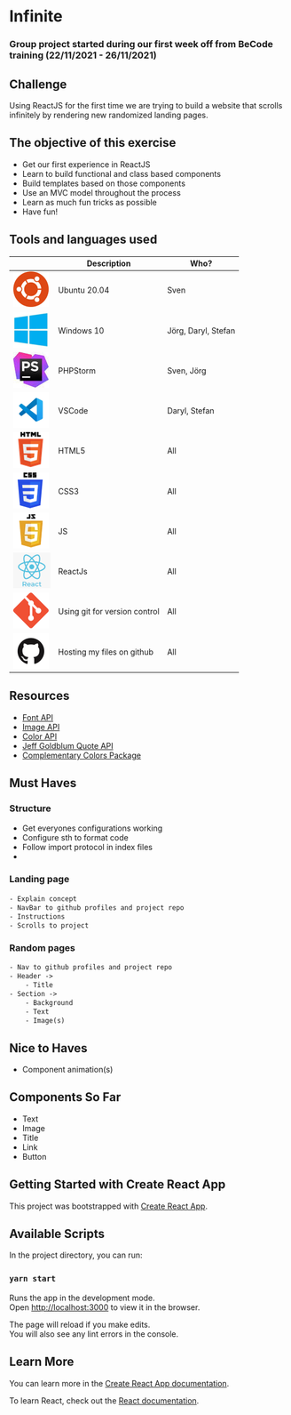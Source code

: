 # Infinite

### Group project started during our first week off from BeCode training (22/11/2021 - 26/11/2021)

## **Challenge**
Using ReactJS for the first time we are trying to build a website that scrolls infinitely by rendering new randomized landing pages.

## **The objective of this exercise**

* Get our first experience in ReactJS
* Learn to build functional and class based components
* Build templates based on those components
* Use an MVC model throughout the process
* Learn as much fun tricks as possible
* Have fun!

## **Tools and languages used**

|  | Description | Who? |
| ----------- | ----------- |----------|
| ![ubuntu](src/assets/readme/ubuntu-logo.png) | Ubuntu 20.04 | Sven|
| ![windows10](src/assets/readme/windows-10-logo.png) | Windows 10 | Jörg, Daryl, Stefan |
| ![php-storm](src/assets/readme/phpstorm-logo.jpeg) | PHPStorm | Sven, Jörg |
| ![VSCode](src/assets/readme/vscode-logo.png)| VSCode | Daryl, Stefan |
| ![html](src/assets/readme/html-logo.png) | HTML5 | All |
| ![css](src/assets/readme/CSS-logo.png) | CSS3 | All |
| ![javascript](src/assets/readme/javascript-logo.png) | JS | All |
| ![reactjs](src/assets/readme/react-logo.png) | ReactJs | All |
| ![git](src/assets/readme/git-logo.png) | Using git for version control | All |
| ![github](src/assets/readme/github-logo.png) | Hosting my files on github | All |

## Resources
- [Font API](https://developers.google.com/fonts/docs/developer_api)
- [Image API](https://unsplash.com/developers)
- [Color API](http://www.thecolorapi.com/)
- [Jeff Goldblum Quote API](https://jeffsum.com/)
- [Complementary Colors Package](https://www.npmjs.com/package/complementary-colors)

## **Must Haves**
### **Structure**
- Get everyones configurations working
- Configure sth to format code
- Follow import protocol in index files
- 
### **Landing page**
    - Explain concept
    - NavBar to github profiles and project repo
    - Instructions
    - Scrolls to project
### **Random pages**
    - Nav to github profiles and project repo
    - Header ->
        - Title
    - Section ->
        - Background
        - Text
        - Image(s)

## **Nice to Haves**
- Component animation(s)

## **Components So Far**
- Text
- Image
- Title
- Link
- Button

## **Getting Started with Create React App**

This project was bootstrapped with [Create React App](https://github.com/facebook/create-react-app).

## **Available Scripts**

In the project directory, you can run:

### `yarn start`

Runs the app in the development mode.\
Open [http://localhost:3000](http://localhost:3000) to view it in the browser.

The page will reload if you make edits.\
You will also see any lint errors in the console.

## Learn More

You can learn more in the [Create React App documentation](https://facebook.github.io/create-react-app/docs/getting-started).

To learn React, check out the [React documentation](https://reactjs.org/).